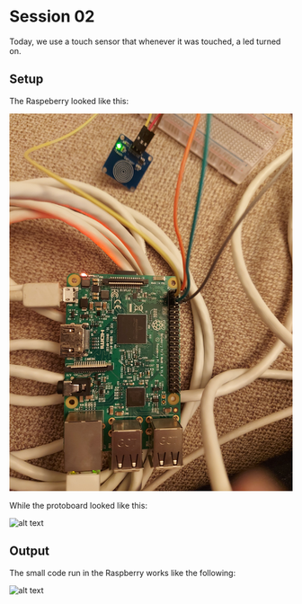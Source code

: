 # Session 02

Today, we use a touch sensor that whenever it was touched, a led turned on. <br />

## Setup

The Raspeberry looked like this: <br />

![alt text](https://github.com/the-other-mariana/circuits-workshop/blob/master/session02/images/set-up-01.jpg?raw=true) <br />

While the protoboard looked like this: <br />

![alt text](https://github.com/the-other-mariana/circuits-workshop/blob/master/session02/images/set-up-02.jpg?raw=true) <br />


## Output 

The small code run in the Raspberry works like the following:

![alt text](https://github.com/the-other-mariana/circuits-workshop/blob/master/session02/images/output-gif.gif) <br />